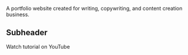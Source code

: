 A portfolio website created for writing, copywriting, and content creation business.

## Subheader

Watch tutorial on YouTube